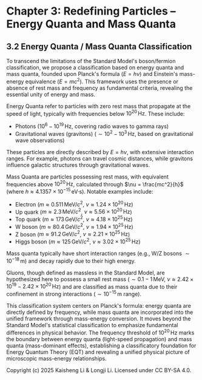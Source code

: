 # Chapter 3: Redefining Particles – Energy Quanta and Mass Quanta

## 3.2 Energy Quanta / Mass Quanta Classification

To transcend the limitations of the Standard Model's boson/fermion classification, we propose a classification based on energy quanta and mass quanta, founded upon Planck's formula ($E = h\nu$) and Einstein's mass-energy equivalence ($E = mc^2$). This framework uses the presence or absence of rest mass and frequency as fundamental criteria, revealing the essential unity of energy and mass.

Energy Quanta refer to particles with zero rest mass that propagate at the speed of light, typically with frequencies below $10^{20} \, \text{Hz}$. These include:

- Photons ($10^6 - 10^{19} \, \text{Hz}$, covering radio waves to gamma rays)
- Gravitational waves (gravitons) ($\sim 10^2 - 10^3 \, \text{Hz}$, based on gravitational wave observations)

These particles are directly described by $E = h\nu$, with extensive interaction ranges. For example, photons can travel cosmic distances, while gravitons influence galactic structures through gravitational waves.

Mass Quanta are particles possessing rest mass, with equivalent frequencies above $10^{20} \, \text{Hz}$, calculated through $\nu = \frac{mc^2}{h}$ (where $h \approx 4.1357 \times 10^{-15} \, \text{eV·s}$). Notable examples include:

- Electron ($m \approx 0.511 \, \text{MeV}/c^2$, $\nu \approx 1.24 \times 10^{20} \, \text{Hz}$)
- Up quark ($m \approx 2.3 \, \text{MeV}/c^2$, $\nu \approx 5.56 \times 10^{20} \, \text{Hz}$)
- Top quark ($m \approx 173 \, \text{GeV}/c^2$, $\nu \approx 4.18 \times 10^{25} \, \text{Hz}$)
- W boson ($m \approx 80.4 \, \text{GeV}/c^2$, $\nu \approx 1.94 \times 10^{25} \, \text{Hz}$)
- Z boson ($m \approx 91.2 \, \text{GeV}/c^2$, $\nu \approx 2.21 \times 10^{25} \, \text{Hz}$)
- Higgs boson ($m \approx 125 \, \text{GeV}/c^2$, $\nu \approx 3.02 \times 10^{25} \, \text{Hz}$)

Mass quanta typically have short interaction ranges (e.g., W/Z bosons $\sim 10^{-18} \, \text{m}$) and decay rapidly due to their high energy.

Gluons, though defined as massless in the Standard Model, are hypothesized here to possess a small rest mass ($\sim 0.1 - 1 \, \text{MeV}$, $\nu \approx 2.42 \times 10^{19} - 2.42 \times 10^{20} \, \text{Hz}$) and are classified as mass quanta due to their confinement in strong interactions ($\sim 10^{-15} \, \text{m}$ range).

This classification system centers on Planck's formula: energy quanta are directly defined by frequency, while mass quanta are incorporated into the unified framework through mass-energy conversion. It moves beyond the Standard Model's statistical classification to emphasize fundamental differences in physical behavior. The frequency threshold of $10^{20} \, \text{Hz}$ marks the boundary between energy quanta (light-speed propagation) and mass quanta (mass-dominant effects), establishing a classificatory foundation for Energy Quantum Theory (EQT) and revealing a unified physical picture of microscopic mass-energy relationships.

Copyright (c) 2025 Kaisheng Li & Longji Li. Licensed under CC BY-SA 4.0.
